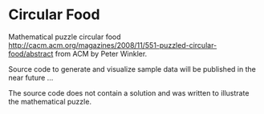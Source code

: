 Circular Food
============

Mathematical puzzle circular food http://cacm.acm.org/magazines/2008/11/551-puzzled-circular-food/abstract from ACM by Peter Winkler.

Source code to generate and visualize sample data will be published in the near future ...

The source code does not contain a solution and was written to illustrate the mathematical puzzle.
